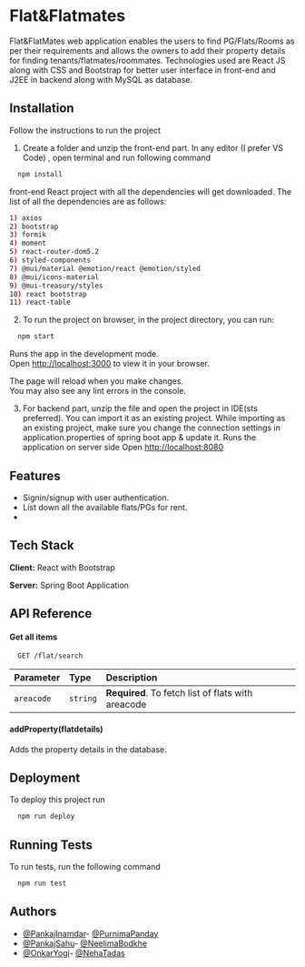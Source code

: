 
# Flat&Flatmates

Flat&FlatMates web application enables the users to find PG/Flats/Rooms as per their requirements and allows the
owners to add their property details for finding tenants/flatmates/roommates. Technologies used are React JS along
with CSS and Bootstrap for better user interface in front-end and J2EE in backend along with MySQL as database.


## Installation

Follow the instructions to run the project

1) Create a folder and unzip the front-end part. In any editor (I prefer VS Code) , open terminal and run following command
```bash
  npm install 
```
front-end React project with all the dependencies will get downloaded. The list of all the dependencies are as follows: 

```bash
1) axios
2) bootstrap
3) formik
4) moment
5) react-router-dom5.2
6) styled-components
7) @mui/material @emotion/react @emotion/styled
8) @mui/icons-material
9) @mui-treasury/styles
10) react bootstrap
11) react-table 
```
2) To run the project on browser, in the project directory, you can run:
  
```bash
  npm start 
```

Runs the app in the development mode.\
Open [http://localhost:3000](http://localhost:3000) to view it in your browser.

The page will reload when you make changes.\
You may also see any lint errors in the console.

3) For backend part, unzip the file and open the project in IDE(sts preferred). You can import it as an existing project.
While importing as an existing project, make sure you change the connection settings in application.properties of spring boot app & update it.
Runs the application on server side
Open [http://localhost:8080](http://localhost:8080) 

## Features

- Signin/signup with user authentication. 
- List down all the available flats/PGs for rent.
- 

## Tech Stack

**Client:** React with Bootstrap

**Server:** Spring Boot Application


## API Reference

#### Get all items

```http
  GET /flat/search
```

| Parameter  |  Type     | Description                |
| :--------  | :-------  | :------------------------- |
| `areacode` | `string`  | **Required**. To fetch list of flats with areacode |

#### addProperty(flatdetails)

Adds the property details in the database. 


## Deployment

To deploy this project run

```bash
  npm run deploy
```

## Running Tests

To run tests, run the following command

```bash
  npm run test
```

## Authors

- [@PankajInamdar](https://github.com/mrpankajinamdar)- [@PurnimaPanday](https://github.com/ray-21)
- [@PankajSahu](https://github.com/Pankajsahu713)- [@NeelimaBodkhe](https://github.com/Neelima1804)
- [@OnkarYogi](https://github.com/yonkar)- [@NehaTadas](https://github.com/NehaT13)
